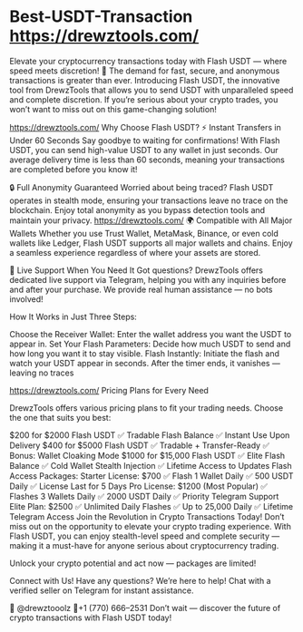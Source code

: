# Best-USDT-Transaction https://drewztools.com/
Elevate your cryptocurrency transactions today with Flash USDT — where speed meets discretion! 🚀
The demand for fast, secure, and anonymous transactions is greater than ever. Introducing Flash USDT, the innovative tool from DrewzTools that allows you to send USDT with unparalleled speed and complete discretion. If you’re serious about your crypto trades, you won’t want to miss out on this game-changing solution!

https://drewztools.com/
Why Choose Flash USDT?
⚡️ Instant Transfers in Under 60 Seconds
Say goodbye to waiting for confirmations! With Flash USDT, you can send high-value USDT to any wallet in just seconds. Our average delivery time is less than 60 seconds, meaning your transactions are completed before you know it!

🔒 Full Anonymity Guaranteed
Worried about being traced? Flash USDT operates in stealth mode, ensuring your transactions leave no trace on the blockchain. Enjoy total anonymity as you bypass detection tools and maintain your privacy.
https://drewztools.com/
🌍 Compatible with All Major Wallets
Whether you use Trust Wallet, MetaMask, Binance, or even cold wallets like Ledger, Flash USDT supports all major wallets and chains. Enjoy a seamless experience regardless of where your assets are stored.

💬 Live Support When You Need It
Got questions? DrewzTools offers dedicated live support via Telegram, helping you with any inquiries before and after your purchase. We provide real human assistance — no bots involved!

How It Works in Just Three Steps:

Choose the Receiver Wallet: Enter the wallet address you want the USDT to appear in.
Set Your Flash Parameters: Decide how much USDT to send and how long you want it to stay visible.
Flash Instantly: Initiate the flash and watch your USDT appear in seconds. After the timer ends, it vanishes — leaving no traces

https://drewztools.com/
Pricing Plans for Every Need

DrewzTools offers various pricing plans to fit your trading needs. Choose the one that suits you best:

$200 for $2000 Flash USDT
✅ Tradable Flash Balance
✅ Instant Use Upon Delivery
$400 for $5000 Flash USDT
✅ Tradable + Transfer-Ready
✅ Bonus: Wallet Cloaking Mode
$1000 for $15,000 Flash USDT
✅ Elite Flash Balance
✅ Cold Wallet Stealth Injection
✅ Lifetime Access to Updates
Flash Access Packages:
Starter License: $700
✅ Flash 1 Wallet Daily
✅ 500 USDT Daily
✅ License Last for 5 Days
Pro License: $1200 (Most Popular)
✅ Flashes 3 Wallets Daily
✅ 2000 USDT Daily
✅ Priority Telegram Support
Elite Plan: $2500
✅ Unlimited Daily Flashes
✅ Up to 25,000 Daily
✅ Lifetime Telegram Access
Join the Revolution in Crypto Transactions Today!
Don’t miss out on the opportunity to elevate your crypto trading experience. With Flash USDT, you can enjoy stealth-level speed and complete security — making it a must-have for anyone serious about cryptocurrency trading.

Unlock your crypto potential and act now — packages are limited!

Connect with Us!
Have any questions? We’re here to help! Chat with a verified seller on Telegram for instant assistance.

💬 @drewztooolz
📲+1 (770) 666–2531
Don’t wait — discover the future of crypto transactions with Flash USDT today!
